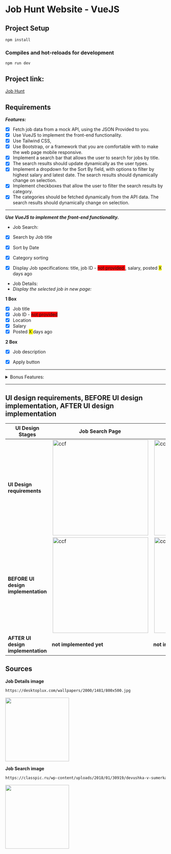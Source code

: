# Job Hunt Website - VueJS

## Project Setup

```npm
npm install
```
### Compiles and hot-reloads for development

```npm
npm run dev
```

## Project link:

<a href="https://cov393.github.io/JobHunt/"> Job Hunt </a>

## Requirements

***Features:*** 

- [x] Fetch job data from a mock API, using the JSON Provided to you.
- [x] Use VueJS to implement the front-end functionality.
- [x] Use Tailwind CSS,
- [x] Use Bootstrap, or a framework that you are comfortable with to make the web page mobile responsive.
- [x] Implement a search bar that allows the user to search for jobs by title. 
- [x] The search results should update dynamically as the user types.
- [x] Implement a dropdown for the Sort By field, with options to filter by highest salary and latest date. The search results should dynamically change on selection.
- [x] Implement checkboxes that allow the user to filter the search results by category.
- [x] The categories should be fetched dynamically from the API data. The search results should dynamically change on selection.

_______

 ***Use VueJS to implement the front-end functionality.***
 
* Job Search:  

- [x] Search by Job title
- [x] Sort by Date
- [x] Category sorting 
- [x] Display Job specifications: title, job ID - <span style="background-color: #FF0000"> not provided </span> , salary, posted <span style="background-color:#FFFF00"> X </span> days ago



* Job Details: 
* *Display the selected job in new page:*
  
**1 Box**

  - [x] Job title
  - [x] Job ID - <span style="background-color: #FF0000"> not provided </span> 
  - [x] Location
  - [x] Salary
  - [x] Posted <span style="background-color:#FFFF00"> X </span> days ago

**2 Box**

- [x] Job description
- [x] Apply button


_________

<details> <summary> Bonus Features: </summary>

- [ ] Implement pagination for the job results, with 10 results per page.
- [x] Implement the Job Details page, linked to the View button on the Job Results page.

</details>

_________

## UI design requirements, BEFORE UI design implementation, AFTER UI design implementation

| UI Design Stages| Job Search Page | Job Details Page | 
|------|------|------|
| **UI Design requirements**| <img alt="ccf" align="right" src="https://user-images.githubusercontent.com/74015697/227816642-6d75e362-3009-41a6-a146-88af4cbd07b3.png" width="300"> | <img alt="ccf" align="right" src="https://user-images.githubusercontent.com/74015697/227816591-568568db-3994-4527-8a2b-14522452e6ba.png" width="300"> |
| **BEFORE UI design implementation** | <img alt="ccf" align="right" src="https://user-images.githubusercontent.com/74015697/227817020-0c4d6c18-ae40-4f4e-93e6-442c50b22a35.png" width="300"> | <img alt="ccf" align="right" src="https://user-images.githubusercontent.com/74015697/227816969-7a5013af-c361-4eac-806f-b8784c53b782.png" width="300"> |
| **AFTER UI design implementation** | **not implemented yet** | **not implemented yet** |



## Sources

**Job Details image**

```html
https://desktoplux.com/wallpapers/2000/1481/800x500.jpg
```

<kbd>
<img src="https://desktoplux.com/wallpapers/2000/1481/800x500.jpg" width="200"/></kbd>

**Job Search image**

```html
https://classpic.ru/wp-content/uploads/2018/01/30919/devushka-v-sumerkah-derzhit-na-vytjanutyh-rukah-bengalskij-ogon.jpg
```

<kbd>
<img src="https://classpic.ru/wp-content/uploads/2018/01/30919/devushka-v-sumerkah-derzhit-na-vytjanutyh-rukah-bengalskij-ogon.jpg" width="200" /></kbd>
